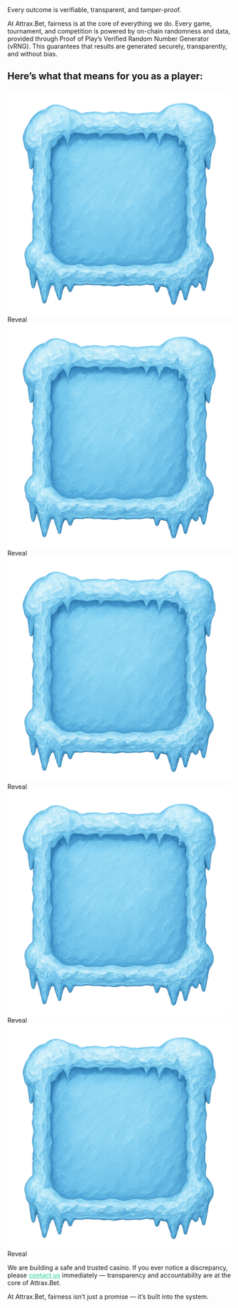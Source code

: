 
<div class="ab-hero ab-hero-fairness ab-hero-parallax">
	<div class="ab-subtitle ab-fairness-highlight ab-hero-title">
		<div class="ab-hero-glow"></div>
		<span>Every outcome is verifiable, transparent, and tamper-proof.</span>
	</div>

<p>
At Attrax.Bet, fairness is at the core of everything we do. Every game, tournament, and competition is powered by on-chain randomness and data, provided through Proof of Play’s Verified Random Number Generator (vRNG). This guarantees that results are generated securely, transparently, and without bias.
</p>

</div>

## Here’s what that means for you as a player:

<div class="ab-reveal-row ab-reveal-row-multiline">
	<div class="ab-reveal-box" data-reveal="0">
		<img src="../assets/MineReveal.png" alt="Reveal" />
		<span class="ab-reveal-label">Reveal</span>
		<span class="ab-reveal-content" style="display:none;">🎲 <b class="ab-green">Unbiased results</b> – outcomes are generated through cryptographically secure randomness, not influenced by the casino.</span>
	</div>
	<div class="ab-reveal-box" data-reveal="1">
		<img src="../assets/MineReveal.png" alt="Reveal" />
		<span class="ab-reveal-label">Reveal</span>
		<span class="ab-reveal-content" style="display:none;">🔍 <b class="ab-green">Transparent and verifiable</b> – every result is recorded on-chain, creating a permanent record that anyone can audit.</span>
	</div>
	<div class="ab-reveal-box" data-reveal="2">
		<img src="../assets/MineReveal.png" alt="Reveal" />
		<span class="ab-reveal-label">Reveal</span>
		<span class="ab-reveal-content" style="display:none;">🛡️ <b class="ab-green">Tamper-proof</b> – once outcomes are generated, neither Attrax.Bet nor any third party can alter them.</span>
	</div>
</div>
<div class="ab-reveal-row ab-reveal-row-multiline">
	<div class="ab-reveal-box" data-reveal="3">
		<img src="../assets/MineReveal.png" alt="Reveal" />
		<span class="ab-reveal-label">Reveal</span>
		<span class="ab-reveal-content" style="display:none;">⚡ <b class="ab-green">Fast and reliable</b> – randomness is delivered within seconds, ensuring smooth and fair gameplay.</span>
	</div>
	<div class="ab-reveal-box" data-reveal="4">
		<img src="../assets/MineReveal.png" alt="Reveal" />
		<span class="ab-reveal-label">Reveal</span>
		<span class="ab-reveal-content" style="display:none;">🤝 <b class="ab-green">Player trust first</b> – if you ever notice something that doesn’t seem right, contact us immediately.</span>
	</div>
</div>


<div class="ab-frosty-box">
	<p>We are building a safe and trusted casino. If you ever notice a discrepancy, please <a href="../contact/" style="color:#55DDAA; text-decoration:underline; font-weight:600;">contact us</a> immediately — transparency and accountability are at the core of Attrax.Bet.</p>
</div>

At Attrax.Bet, fairness isn’t just a promise — it’s built into the system.
